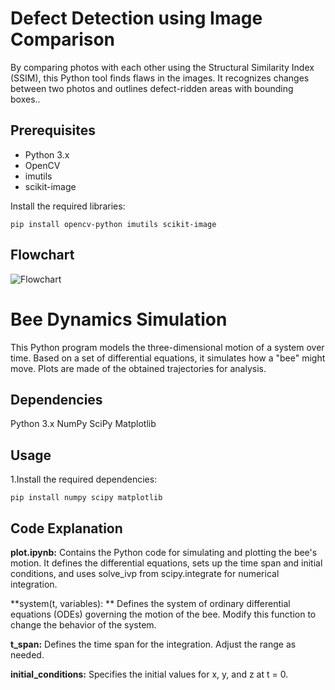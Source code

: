 # Defect Detection using Image Comparison

By comparing photos with each other using the Structural Similarity Index (SSIM), this Python tool finds flaws in the images. It recognizes changes between two photos and outlines defect-ridden areas with bounding boxes..

## Prerequisites

- Python 3.x
- OpenCV
- imutils
- scikit-image

Install the required libraries:

```
pip install opencv-python imutils scikit-image
```
## Flowchart

![Flowchart](https://github.com/Bhuvaneshbhuvi93/Dhvani/assets/118096816/2c618463-4b58-4d6c-a296-e40fe675a473)

# Bee Dynamics Simulation
This Python program models the three-dimensional motion of a system over time. Based on a set of differential equations, it simulates how a "bee" might move. Plots are made of the obtained trajectories for analysis.

## Dependencies
Python 3.x
NumPy
SciPy
Matplotlib
## Usage
1.Install the required dependencies:
```
pip install numpy scipy matplotlib
```

## Code Explanation
**plot.ipynb:** Contains the Python code for simulating and plotting the bee's motion. It defines the differential equations, sets up the time span and initial conditions, and uses solve_ivp from scipy.integrate for numerical integration.

**system(t, variables): **  Defines the system of ordinary differential equations (ODEs) governing the motion of the bee. Modify this function to change the behavior of the system.

**t_span:** Defines the time span for the integration. Adjust the range as needed.

**initial_conditions:** Specifies the initial values for x, y, and z at t = 0.
